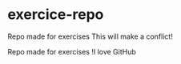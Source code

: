 # exercice-repo
Repo made for exercises
This will make a conflict!

Repo made for exercises
!I love GitHub

